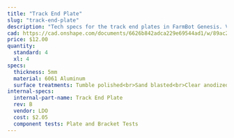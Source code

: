 ```yaml
---
title: "Track End Plate"
slug: "track-end-plate"
description: "Tech specs for the track end plates in FarmBot Genesis. Visit [our shop](http://shop.farm.bot) to purchase parts."
cad: https://cad.onshape.com/documents/6626b842adca229e69544ad1/w/89ac2637f82d915f22c2bcd0/e/af3b445ecd1327c0d4c7e578?renderMode=0&uiState=6254f9d01ad350015b485dd6
price: $12.00
quantity:
  standard: 4
  xl: 4
specs:
  thickness: 5mm
  material: 6061 Aluminum
  surface treatments: Tumble polished<br>Sand blasted<br>Clear anodized
internal-specs:
  internal-part-name: Track End Plate
  rev: B
  vendor: LDO
  cost: $2.05
  component tests: Plate and Bracket Tests
---
```


